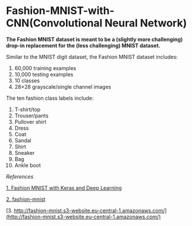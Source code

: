 # Fashion-MNIST-with-CNN(Convolutional Neural Network)

**The Fashion MNIST dataset is meant to be a (slightly more challenging) drop-in replacement for the (less challenging) MNIST dataset.**



Similar to the MNIST digit dataset, the Fashion MNIST dataset includes:

1.   60,000 training examples
2.   10,000 testing examples
3.   10 classes
4.    28×28 grayscale/single channel images


The ten fashion class labels include:

1.  T-shirt/top
2.  Trouser/pants
3.  Pullover shirt
4.  Dress
5.  Coat
6.  Sandal
7.  Shirt
8.  Sneaker
9.  Bag
10. Ankle boot

*References*

[1. Fashion MNIST with Keras and Deep Learning](https://www.pyimagesearch.com/2019/02/11/fashion-mnist-with-keras-and-deep-learning/)

[2. fashion-mnist](https://github.com/zalandoresearch/fashion-mnist)

[3. http://fashion-mnist.s3-website.eu-central-1.amazonaws.com/](http://fashion-mnist.s3-website.eu-central-1.amazonaws.com/)
